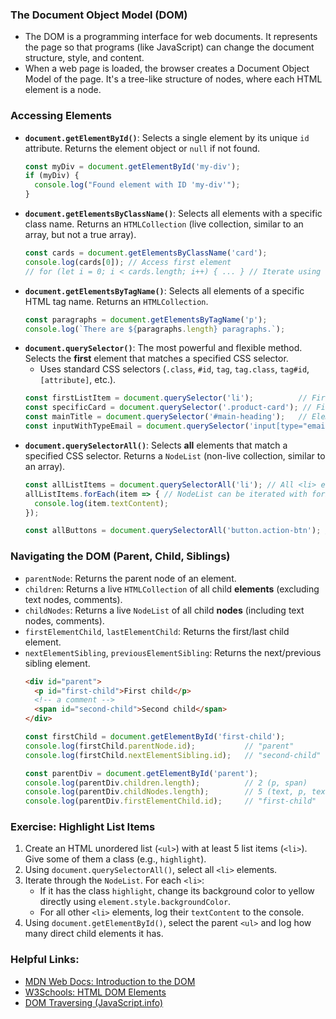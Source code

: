 ### The Document Object Model (DOM)
*   The DOM is a programming interface for web documents. It represents the page so that programs (like JavaScript) can change the document structure, style, and content.
*   When a web page is loaded, the browser creates a Document Object Model of the page. It's a tree-like structure of nodes, where each HTML element is a node.

### Accessing Elements
*   **`document.getElementById()`**: Selects a single element by its unique `id` attribute. Returns the element object or `null` if not found.
    ```javascript
    const myDiv = document.getElementById('my-div');
    if (myDiv) {
      console.log("Found element with ID 'my-div'");
    }
    ```
*   **`document.getElementsByClassName()`**: Selects all elements with a specific class name. Returns an `HTMLCollection` (live collection, similar to an array, but not a true array).
    ```javascript
    const cards = document.getElementsByClassName('card');
    console.log(cards[0]); // Access first element
    // for (let i = 0; i < cards.length; i++) { ... } // Iterate using for loop
    ```
*   **`document.getElementsByTagName()`**: Selects all elements of a specific HTML tag name. Returns an `HTMLCollection`.
    ```javascript
    const paragraphs = document.getElementsByTagName('p');
    console.log(`There are ${paragraphs.length} paragraphs.`);
    ```
*   **`document.querySelector()`**: The most powerful and flexible method. Selects the **first** element that matches a specified CSS selector.
    *   Uses standard CSS selectors (`.class`, `#id`, `tag`, `tag.class`, `tag#id`, `[attribute]`, etc.).
    ```javascript
    const firstListItem = document.querySelector('li');          // First <li>
    const specificCard = document.querySelector('.product-card'); // First element with class 'product-card'
    const mainTitle = document.querySelector('#main-heading');   // Element with ID 'main-heading'
    const inputWithTypeEmail = document.querySelector('input[type="email"]');
    ```
*   **`document.querySelectorAll()`**: Selects **all** elements that match a specified CSS selector. Returns a `NodeList` (non-live collection, similar to an array).
    ```javascript
    const allListItems = document.querySelectorAll('li'); // All <li> elements
    allListItems.forEach(item => { // NodeList can be iterated with forEach
      console.log(item.textContent);
    });

    const allButtons = document.querySelectorAll('button.action-btn'); // Buttons with specific class
    ```

### Navigating the DOM (Parent, Child, Siblings)
*   `parentNode`: Returns the parent node of an element.
*   `children`: Returns a live `HTMLCollection` of all child **elements** (excluding text nodes, comments).
*   `childNodes`: Returns a live `NodeList` of all child **nodes** (including text nodes, comments).
*   `firstElementChild`, `lastElementChild`: Returns the first/last child element.
*   `nextElementSibling`, `previousElementSibling`: Returns the next/previous sibling element.
    ```html
    <div id="parent">
      <p id="first-child">First child</p>
      <!-- a comment -->
      <span id="second-child">Second child</span>
    </div>
    ```
    ```javascript
    const firstChild = document.getElementById('first-child');
    console.log(firstChild.parentNode.id);           // "parent"
    console.log(firstChild.nextElementSibling.id);   // "second-child"

    const parentDiv = document.getElementById('parent');
    console.log(parentDiv.children.length);          // 2 (p, span)
    console.log(parentDiv.childNodes.length);        // 5 (text, p, text, comment, text, span, text) - browser dependent
    console.log(parentDiv.firstElementChild.id);     // "first-child"
    ```

### Exercise: Highlight List Items
1.  Create an HTML unordered list (`<ul>`) with at least 5 list items (`<li>`). Give some of them a class (e.g., `highlight`).
2.  Using `document.querySelectorAll()`, select all `<li>` elements.
3.  Iterate through the `NodeList`. For each `<li>`:
    *   If it has the class `highlight`, change its background color to yellow directly using `element.style.backgroundColor`.
    *   For all other `<li>` elements, log their `textContent` to the console.
4.  Using `document.getElementById()`, select the parent `<ul>` and log how many direct child elements it has.

### Helpful Links:
*   [MDN Web Docs: Introduction to the DOM](https://developer.mozilla.org/en-US/docs/Web/API/Document_Object_Model/Introduction)
*   [W3Schools: HTML DOM Elements](https://www.w3schools.com/js/js_htmldom_elements.asp)
*   [DOM Traversing (JavaScript.info)](https://javascript.info/dom-navigation)
